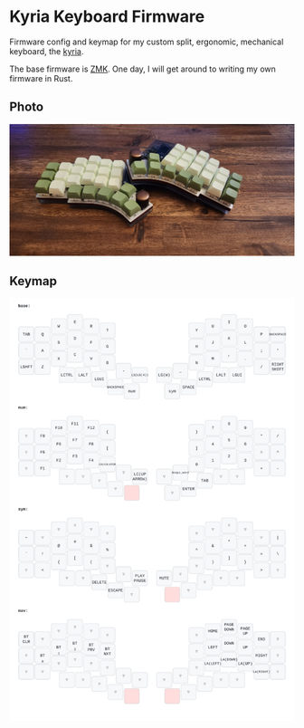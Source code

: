 # Kyria Keyboard Firmware

Firmware config and keymap for my custom split, ergonomic, mechanical keyboard,
the [kyria](https://splitkb.com/products/kyria-rev3-pcb-kit).

The base firmware is [ZMK](https://zmk.dev/). One day, I will get around to writing my own firmware
in Rust.

## Photo

![assembled keyboard](doc/kyria.jpg)

## Keymap

![keymap](keymap-drawer/kyria_rev3.svg)

